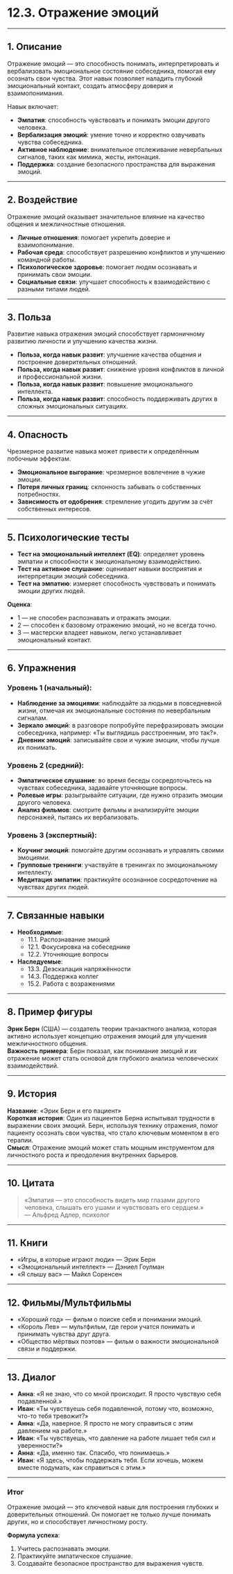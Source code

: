 # 12.3. Отражение эмоций

---

## 1. Описание
Отражение эмоций — это способность понимать, интерпретировать и вербализовать эмоциональное состояние собеседника, помогая ему осознать свои чувства. Этот навык позволяет наладить глубокий эмоциональный контакт, создать атмосферу доверия и взаимопонимания.

Навык включает:
- **Эмпатия**: способность чувствовать и понимать эмоции другого человека.
- **Вербализация эмоций**: умение точно и корректно озвучивать чувства собеседника.
- **Активное наблюдение**: внимательное отслеживание невербальных сигналов, таких как мимика, жесты, интонация.
- **Поддержка**: создание безопасного пространства для выражения эмоций.

---

## 2. Воздействие
Отражение эмоций оказывает значительное влияние на качество общения и межличностные отношения.

- **Личные отношения**: помогает укрепить доверие и взаимопонимание.
- **Рабочая среда**: способствует разрешению конфликтов и улучшению командной работы.
- **Психологическое здоровье**: помогает людям осознавать и принимать свои эмоции.
- **Социальные связи**: улучшает способность к взаимодействию с разными типами людей.

---

## 3. Польза
Развитие навыка отражения эмоций способствует гармоничному развитию личности и улучшению качества жизни.

- **Польза, когда навык развит**: улучшение качества общения и построение доверительных отношений.
- **Польза, когда навык развит**: снижение уровня конфликтов в личной и профессиональной жизни.
- **Польза, когда навык развит**: повышение эмоционального интеллекта.
- **Польза, когда навык развит**: способность поддерживать других в сложных эмоциональных ситуациях.

---

## 4. Опасность
Чрезмерное развитие навыка может привести к определённым побочным эффектам.

- **Эмоциональное выгорание**: чрезмерное вовлечение в чужие эмоции.
- **Потеря личных границ**: склонность забывать о собственных потребностях.
- **Зависимость от одобрения**: стремление угодить другим за счёт собственных интересов.

---

## 5. Психологические тесты
- **Тест на эмоциональный интеллект (EQ)**: определяет уровень эмпатии и способности к эмоциональному взаимодействию.
- **Тест на активное слушание**: оценивает навыки восприятия и интерпретации эмоций собеседника.
- **Тест на эмпатию**: измеряет способность чувствовать и понимать эмоции других людей.

**Оценка**:
- 1 — не способен распознавать и отражать эмоции.
- 2 — способен к базовому отражению эмоций, но не всегда точно.
- 3 — мастерски владеет навыком, легко устанавливает эмоциональный контакт.

---

## 6. Упражнения

### Уровень 1 (начальный):
- **Наблюдение за эмоциями**: наблюдайте за людьми в повседневной жизни, отмечая их эмоциональные состояния по невербальным сигналам.
- **Зеркало эмоций**: в разговоре попробуйте перефразировать эмоции собеседника, например: «Ты выглядишь расстроенным, это так?».
- **Дневник эмоций**: записывайте свои и чужие эмоции, чтобы лучше их понимать.

### Уровень 2 (средний):
- **Эмпатическое слушание**: во время беседы сосредоточьтесь на чувствах собеседника, задавайте уточняющие вопросы.
- **Ролевые игры**: разыгрывайте ситуации, где нужно отразить эмоции другого человека.
- **Анализ фильмов**: смотрите фильмы и анализируйте эмоции персонажей, пытаясь их вербализовать.

### Уровень 3 (экспертный):
- **Коучинг эмоций**: помогайте другим осознавать и управлять своими эмоциями.
- **Групповые тренинги**: участвуйте в тренингах по эмоциональному интеллекту.
- **Медитация эмпатии**: практикуйте осознанное сосредоточение на чувствах других людей.

---

## 7. Связанные навыки
- **Необходимые**:
  - 11.1. Распознавание эмоций
  - 12.1. Фокусировка на собеседнике
  - 12.2. Уточняющие вопросы
- **Наследуемые**:
  - 13.3. Деэскалация напряжённости
  - 14.3. Поддержка коллег
  - 15.2. Работа с возражениями

---

## 8. Пример фигуры
**Эрик Берн** (США) — создатель теории транзактного анализа, которая активно использует концепцию отражения эмоций для улучшения межличностного общения.  
**Важность примера**: Берн показал, как понимание эмоций и их отражение может стать основой для глубокого анализа человеческих взаимодействий.

---

## 9. История
**Название**: «Эрик Берн и его пациент»  
**Короткая история**: Один из пациентов Берна испытывал трудности в выражении своих эмоций. Берн, используя технику отражения, помог пациенту осознать свои чувства, что стало ключевым моментом в его терапии.  
**Смысл**: Отражение эмоций может стать мощным инструментом для личностного роста и преодоления внутренних барьеров.

---

## 10. Цитата
> «Эмпатия — это способность видеть мир глазами другого человека, слышать его ушами и чувствовать его сердцем.»  
> — Альфред Адлер, психолог

---

## 11. Книги
- «Игры, в которые играют люди» — Эрик Берн
- «Эмоциональный интеллект» — Дэниел Гоулман
- «Я слышу вас» — Майкл Соренсен

---

## 12. Фильмы/Мультфильмы
- «Хороший год» — фильм о поиске себя и понимании эмоций.
- «Король Лев» — мультфильм, где герои учатся понимать и принимать чувства друг друга.
- «Общество мёртвых поэтов» — фильм о важности эмоциональной связи и поддержки.

---

## 13. Диалог
- **Анна**: «Я не знаю, что со мной происходит. Я просто чувствую себя подавленной.»  
- **Иван**: «Ты чувствуешь себя подавленной, потому что, возможно, что-то тебя тревожит?»  
- **Анна**: «Да, наверное. Я просто не могу справиться с этим давлением на работе.»  
- **Иван**: «Ты чувствуешь, что давление на работе лишает тебя сил и уверенности?»  
- **Анна**: «Да, именно так. Спасибо, что понимаешь.»  
- **Иван**: «Я здесь, чтобы поддержать тебя. Если хочешь, можем вместе подумать, как справиться с этим.»  

---

### **Итог**
Отражение эмоций — это ключевой навык для построения глубоких и доверительных отношений. Он помогает не только лучше понимать других, но и способствует личностному росту.

**Формула успеха**:
1. Учитесь распознавать эмоции.
2. Практикуйте эмпатическое слушание.
3. Создавайте безопасное пространство для выражения чувств.